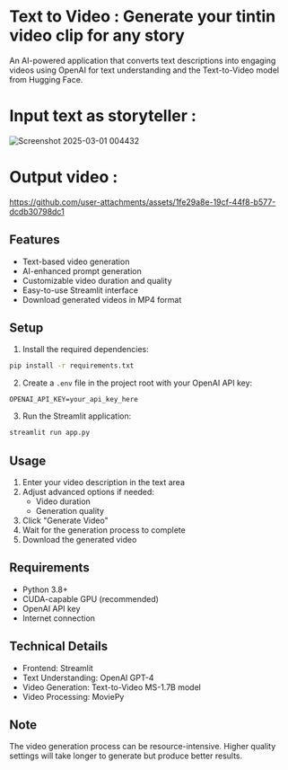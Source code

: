 # Text to Video : Generate your tintin video clip for any story

An AI-powered application that converts text descriptions into engaging videos using OpenAI for text understanding and the Text-to-Video model from Hugging Face.

# Input text as storyteller : 
![Screenshot 2025-03-01 004432](https://github.com/user-attachments/assets/abb3a714-2e5b-4b54-b410-213612d9e110)

# Output video : 
https://github.com/user-attachments/assets/1fe29a8e-19cf-44f8-b577-dcdb30798dc1


## Features

- Text-based video generation
- AI-enhanced prompt generation
- Customizable video duration and quality
- Easy-to-use Streamlit interface
- Download generated videos in MP4 format

## Setup

1. Install the required dependencies:
```bash
pip install -r requirements.txt
```

2. Create a `.env` file in the project root with your OpenAI API key:
```
OPENAI_API_KEY=your_api_key_here
```

3. Run the Streamlit application:
```bash
streamlit run app.py
```

## Usage

1. Enter your video description in the text area
2. Adjust advanced options if needed:
   - Video duration
   - Generation quality
3. Click "Generate Video"
4. Wait for the generation process to complete
5. Download the generated video

## Requirements

- Python 3.8+
- CUDA-capable GPU (recommended)
- OpenAI API key
- Internet connection

## Technical Details

- Frontend: Streamlit
- Text Understanding: OpenAI GPT-4
- Video Generation: Text-to-Video MS-1.7B model
- Video Processing: MoviePy

## Note

The video generation process can be resource-intensive. Higher quality settings will take longer to generate but produce better results.
